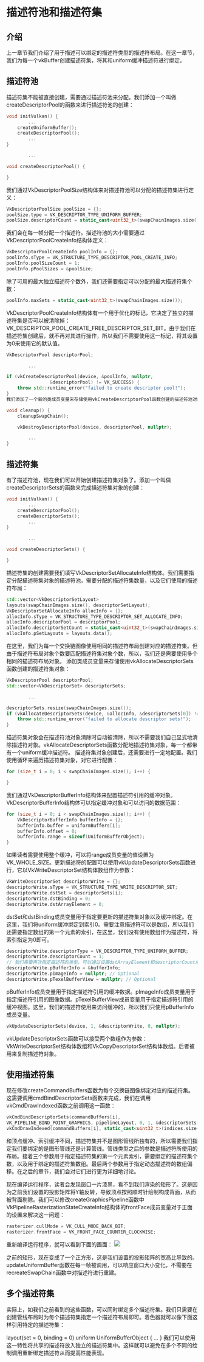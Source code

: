 # 描述符池和描述符集
## 介绍
上一章节我们介绍了用于描述可以绑定的描述符类型的描述符布局。在这一章节，我们为每一个vkBuffer创建描述符集，将其和uniform缓冲描述符进行绑定。

## 描述符池
描述符集不能被直接创建，需要通过描述符池来分配。我们添加一个叫做createDescriptorPool的函数来进行描述符池的创建：
```c++
void initVulkan() {
		...
	createUniformBuffer();
	createDescriptorPool();
		...
}

		...

void createDescriptorPool() {

}
```

我们通过VkDescriptorPoolSize结构体来对描述符池可以分配的描述符集进行定义：
```c++
VkDescriptorPoolSize poolSize = {};
poolSize.type = VK_DESCRIPTOR_TYPE_UNIFORM_BUFFER;
poolSize.descriptorCount = static_cast<uint32_t>(swapChainImages.size());
```
我们会在每一帧分配一个描述符。描述符池的大小需要通过VkDescriptorPoolCreateInfo结构体定义：
```c++
VkDescriptorPoolCreateInfo poolInfo = {};
poolInfo.sType = VK_STRUCTURE_TYPE_DESCRIPTOR_POOL_CREATE_INFO;
poolInfo.poolSizeCount = 1;
poolInfo.pPoolSizes = &poolSize;
```
除了可用的最大独立描述符个数外，我们还需要指定可以分配的最大描述符集个数：
```c++
poolInfo.maxSets = static_cast<uint32_t>(swapChainImages.size());
```
VkDescriptorPoolCreateInfo结构体有一个用于优化的标记，它决定了独立的描述符集是否可以被清除掉：VK_DESCRIPTOR_POOL_CREATE_FREE_DESCRIPTOR_SET_BIT。由于我们在描述符集创建后，就不再对其进行操作，所以我们不需要使用这一标记，将其设置为0来使用它的默认值。
```c++
VkDescriptorPool descriptorPool;

		...

if (vkCreateDescriptorPool(device, &poolInfo, nullptr,
				&descriptorPool) != VK_SUCCESS) {
	throw std::runtime_error("failed to create descriptor pool!");
}
我们添加了一个新的类成员变量来存储使用vkCreateDescriptorPool函数创建的描述符池对象。应用程序退出前，我们需要清除我们创建的描述符池对象：

void cleanup() {
	cleanupSwapChain();

	vkDestroyDescriptorPool(device, descriptorPool, nullptr);

		...
}
```
## 描述符集
有了描述符池，现在我们可以开始创建描述符集对象了。添加一个叫做createDescriptorSets的函数来完成描述符集对象的创建：
```c++
void initVulkan() {
		...
	createDescriptorPool();
	createDescriptorSets();
		...
}

		...

void createDescriptorSets() {

}
```
描述符集的创建需要我们填写VkDescriptorSetAllocateInfo结构体。我们需要指定分配描述符集对象的描述符池，需要分配的描述符集数量，以及它们使用的描述符布局：
```c++
std::vector<VkDescriptorSetLayout>
layouts(swapChainImages.size(), descriptorSetLayout);
VkDescriptorSetAllocateInfo allocInfo = {};
allocInfo.sType = VK_STRUCTURE_TYPE_DESCRIPTOR_SET_ALLOCATE_INFO;
allocInfo.descriptorPool = descriptorPool;
allocInfo.descriptorSetCount = static_cast<uint32_t>(swapChainImages.size());
allocInfo.pSetLayouts = layouts.data();
```
在这里，我们为每一个交换链图像使用相同的描述符布局创建对应的描述符集。但由于描述符布局对象个数要匹配描述符集对象个数，所以，我们还是需要使用多个相同的描述符布局对象。
添加类成员变量来存储使用vkAllocateDescriptorSets函数创建的描述符集对象：
```c++
VkDescriptorPool descriptorPool;
std::vector<VkDescriptorSet> descriptorSets;

		...

descriptorSets.resize(swapChainImages.size());
if (vkAllocateDescriptorSets(device, &allocInfo, &descriptorSets[0]) != VK_SUCCESS) {
	throw std::runtime_error("failed to allocate descriptor sets!");
}
```
描述符集对象会在描述符池对象清除时自动被清除，所以不需要我们自己显式地清除描述符对象。vkAllocateDescriptorSets函数分配地描述符集对象，每一个都带有一个uniform缓冲描述符。
描述符集对象创建后，还需要进行一定地配置。我们使用循环来遍历描述符集对象，对它进行配置：
```c++
for (size_t i = 0; i < swapChainImages.size(); i++) {

}
```
我们通过VkDescriptorBufferInfo结构体来配置描述符引用的缓冲对象。VkDescriptorBufferInfo结构体可以指定缓冲对象和可以访问的数据范围：
```c++
for (size_t i = 0; i < swapChainImages.size(); i++) {
	VkDescriptorBufferInfo bufferInfo = {};
	bufferInfo.buffer = uniformBuffers[i];
	bufferInfo.offset = 0;
	bufferInfo.range = sizeof(UniformBufferObject);
}
```
如果读者需要使用整个缓冲，可以将range成员变量的值设置为VK_WHOLE_SIZE。更新描述符的配置可以使用vkUpdateDescriptorSets函数进行，它以VkWriteDescriptorSet结构体数组作为参数：
```c++
VkWriteDescriptorSet descriptorWrite = {};
descriptorWrite.sType = VK_STRUCTURE_TYPE_WRITE_DESCRIPTOR_SET;
descriptorWrite.dstSet = descriptorSets[i];
descriptorWrite.dstBinding = 0;
descriptorWrite.dstArrayElement = 0;
```
dstSet和dstBinding成员变量用于指定要更新的描述符集对象以及缓冲绑定。在这里，我们将uniform缓冲绑定到索引0。需要注意描述符可以是数组，所以我们还需要指定数组的第一个元素的索引，在这里，我们没有使用数组作为描述符，将索引指定为0即可。
```c++
descriptorWrite.descriptorType = VK_DESCRIPTOR_TYPE_UNIFORM_BUFFER;
descriptorWrite.descriptorCount = 1;
// 我们需要再次指定描述符的类型。可以通过设置dstArrayElement和descriptorCount成员变量一次更新多个描述符。
descriptorWrite.pBufferInfo = &bufferInfo;
descriptorWrite.pImageInfo = nullptr; // Optional
descriptorWrite.pTexelBufferView = nullptr; // Optional
```
pBufferInfo成员变量用于指定描述符引用的缓冲数据。pImageInfo成员变量用于指定描述符引用的图像数据。pTexelBufferView成员变量用于指定描述符引用的缓冲视图。这里，我们的描述符使用来访问缓冲的，所以我们只使用pBufferInfo成员变量。
```c++
vkUpdateDescriptorSets(device, 1, &descriptorWrite, 0, nullptr);
```
vkUpdateDescriptorSets函数可以接受两个数组作为参数：VkWriteDescriptorSet结构体数组和VkCopyDescriptorSet结构体数组。后者被用来复制描述符对象。

## 使用描述符集
现在修改createCommandBuffers函数为每个交换链图像绑定对应的描述符集。这需要调用cmdBindDescriptorSets函数来完成，我们在调用vkCmdDrawIndexed函数之前调用这一函数：
```c++
vkCmdBindDescriptorSets(commandBuffers[i],
VK_PIPELINE_BIND_POINT_GRAPHICS, pipelineLayout, 0, 1, &descriptorSets[i], 0, nullptr);
vkCmdDrawIndexed(commandBuffers[i], static_cast<uint32_t>(indices.size()), 1, 0, 0, 0);
```
和顶点缓冲、索引缓冲不同，描述符集并不是图形管线所独有的，所以需要我们指定我们要绑定的是图形管线还是计算管线。管线类型之后的参数是描述符所使用的布局。接着三个参数用于指定描述符集的第一个元素索引，需要绑定的描述符集个数，以及用于绑定的描述符集数组。最后两个参数用于指定动态描述符的数组偏移。在之后的章节，我们会对它们进行更为详细地讨论。

现在编译运行程序，读者会发现窗口一片漆黑，看不到我们渲染的矩形了。这是因为之前我们设置的投影矩阵将Y轴反转，导致顶点按照顺时针绘制构成背面，从而被背面剔除。我们可以修改createGraphicsPipeline函数中VkPipelineRasterizationStateCreateInfo结构体的frontFace成员变量对于正面的设置来解决这一问题：
```c++
rasterizer.cullMode = VK_CULL_MODE_BACK_BIT;
rasterizer.frontFace = VK_FRONT_FACE_COUNTER_CLOCKWISE;
```
重新编译运行程序，就可以看到下面的画面：
![](./../images/spinning_quad.png)

之前的矩形，现在变成了一个正方形，这是我们设置的投影矩阵的宽高比导致的。updateUniformBuffer函数在每一帧被调用，可以响应窗口大小变化，不需要在recreateSwapChain函数中对描述符进行重建。

## 多个描述符集
实际上，如我们之前看到的这些函数，可以同时绑定多个描述符集。我们只需要在创建管线布局时为每个描述符集指定一个描述符布局即可。着色器就可以像下面这样引用特定的描述符集：

layout(set = 0, binding = 0) uniform UniformBufferObject { ... }
我们可以使用这一特性将共享的描述符放入独立的描述符集中。这样就可以避免在多个不同的绘制调用重新绑定描述符从而提高性能表现。